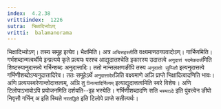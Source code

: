 ```yaml
---
index:  4.2.38
vrittiindex:  1226
sutra:  भिक्षादिभ्योऽण्
vritti:  balamanorama 
---
```


भिक्षादिभ्योऽण्। तस्य समूह इत्येव। भैक्षमिति। अत्र `अचित्तहस्ती`ति वक्ष्यमाणठगपवादोऽण्। गार्भिणमिति। गर्भशब्दान्मत्वर्थीये इन्प्रत्यये कृते प्रत्ययः परश्च आद्युदात्तश्चेति इकारस्य उदात्तत्वे `अनुदात्तं पदमेकवर्ज`मिति शिष्टस्यानुदात्तत्वे गर्भिन्शब्दः अनुदात्तादिः। ततो नान्तलक्षणङीपि तस्य `अनुदात्तो सुप्पितौ` इत्यनुदात्तत्वे गर्भिणीशब्दोऽप्यनुदात्तादिरेव। ततः समूहेऽर्थे `अनुदात्तादेर`ञिति वक्ष्यमाणे अञि प्राप्ते भिक्षादित्वादणिति भावः। अणि प्रत्ययस्वरेणान्तोदात्तत्वम्, अञि तु `ञ्नित्यादिर्नित्यम्` इत्याद्युदात्तत्वमिति स्वरे विशेषः। अणि टिलोपाऽभावोऽपि प्रयोजनमिति दर्शयति--इह भस्येति। गर्भिणीशब्दादणि सति `भस्याऽढे` इति पुंवत्त्वेन ङीपो निवृत्तौ गर्भिन् अ इति स्थिते `नस्तद्धिते` इति टिलोपे प्राप्ते सतीत्यर्थः। 

